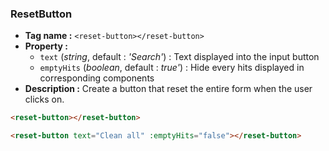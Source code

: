 ### ResetButton
- **Tag name :** `<reset-button></reset-button>`
- **Property :**
  - `text` (_string_, default : _'Search'_) : Text displayed into the input button
  - `emptyHits` (_boolean_, default : _true'_) : Hide every hits displayed in corresponding components
- **Description :**
Create a button that reset the entire form when the user clicks on.

```html
<reset-button></reset-button>

<reset-button text="Clean all" :emptyHits="false"></reset-button>
```
